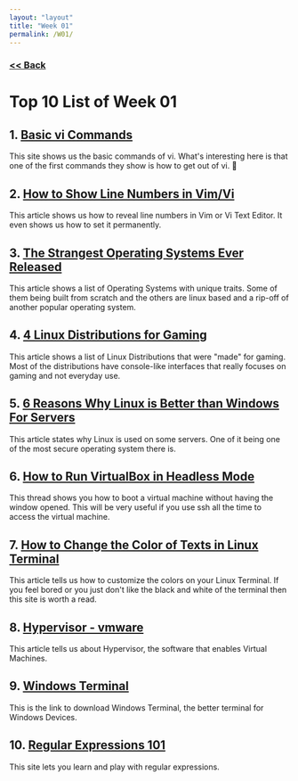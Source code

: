 ```yaml
---
layout: "layout"
title: "Week 01"
permalink: /W01/
---
```


### [<< Back](../)

# Top 10 List of Week 01

## 1. [Basic vi Commands](https://www.cs.colostate.edu/helpdocs/vi.html)<br>
This site shows us the basic commands of vi. What's interesting here is that one of the first commands they show is how to get out of vi. 🤣

## 2. [How to Show Line Numbers in Vim/Vi](https://linuxize.com/post/how-to-show-line-numbers-in-vim/)<br>
This article shows us how to reveal line numbers in Vim or Vi Text Editor. It even shows us how to set it permanently.

## 3. [The Strangest Operating Systems Ever Released](https://www.pcmag.com/news/the-strangest-operating-systems-ever-released)<br>
This article shows a list of Operating Systems with unique traits. Some of them being built from scratch and the others are linux based and a rip-off of another popular operating system.

## 4. [4 Linux Distributions for Gaming](https://opensource.com/article/20/5/linux-gaming)<br>
This article shows a list of Linux Distributions that were "made" for gaming. Most of the distributions have console-like interfaces that really focuses on gaming and not everyday use.

## 5. [6 Reasons Why Linux is Better than Windows For Servers](https://www.tecmint.com/why-linux-is-better-than-windows-for-servers)<br>
This article states why Linux is used on some servers. One of it being one of the most secure operating system there is.

## 6. [How to Run VirtualBox in Headless Mode](https://superuser.com/questions/135498/run-virtualbox-in-background-without-a-window)<br>
This thread shows you how to boot a virtual machine without having the window opened. This will be very useful if you use ssh all the time to access the virtual machine.

## 7. [How to Change the Color of Texts in Linux Terminal](https://www.cyberciti.biz/faq/bash-shell-change-the-color-of-my-shell-prompt-under-linux-or-unix/)<br>
This article tells us how to customize the colors on your Linux Terminal. If you feel bored or you just don't like the black and white of the terminal then this site is worth a read.

## 8. [Hypervisor - vmware](https://www.vmware.com/topics/glossary/content/hypervisor)<br>
This article tells us about Hypervisor, the software that enables Virtual Machines.

## 9. [Windows Terminal](https://www.microsoft.com/en-us/p/windows-terminal/9n0dx20hk701?activetab=pivot:overviewtab)<br>
This is the link to download Windows Terminal, the better terminal for Windows Devices.

## 10. [Regular Expressions 101](https://regex101.com/)<br>
This site lets you learn and play with regular expressions.
